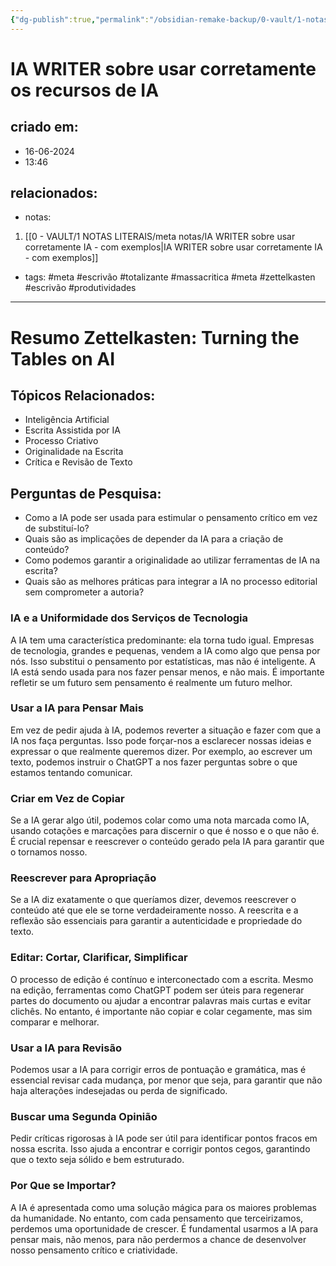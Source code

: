 ```yaml
---
{"dg-publish":true,"permalink":"/obsidian-remake-backup/0-vault/1-notas-literais/interesses-de-pesquisa/ia-writer-sobre-usar-corretamente-os-recursos-de-ia/","tags":["meta","escrivão","totalizante","massacritica","zettelkasten","produtividades"],"dgHomeLink":true,"dgShowLocalGraph":true,"dgShowFileTree":true,"dgEnableSearch":true,"noteIcon":""}
---
```


# IA WRITER sobre usar corretamente os recursos de IA

## criado em: 
- 16-06-2024
- 13:46
## relacionados:
- notas:
1. [[0 - VAULT/1 NOTAS LITERAIS/meta notas/IA WRITER sobre usar corretamente IA - com exemplos\|IA WRITER sobre usar corretamente IA - com exemplos]]
- tags: #meta #escrivão #totalizante #massacritica #meta #zettelkasten #escrivão #produtividades
---
# Resumo Zettelkasten: Turning the Tables on AI

## Tópicos Relacionados:
- Inteligência Artificial
- Escrita Assistida por IA
- Processo Criativo
- Originalidade na Escrita
- Crítica e Revisão de Texto

## Perguntas de Pesquisa:
- Como a IA pode ser usada para estimular o pensamento crítico em vez de substituí-lo?
- Quais são as implicações de depender da IA para a criação de conteúdo?
- Como podemos garantir a originalidade ao utilizar ferramentas de IA na escrita?
- Quais são as melhores práticas para integrar a IA no processo editorial sem comprometer a autoria?

### IA e a Uniformidade dos Serviços de Tecnologia
A IA tem uma característica predominante: ela torna tudo igual. Empresas de tecnologia, grandes e pequenas, vendem a IA como algo que pensa por nós. Isso substitui o pensamento por estatísticas, mas não é inteligente. A IA está sendo usada para nos fazer pensar menos, e não mais. É importante refletir se um futuro sem pensamento é realmente um futuro melhor.

### Usar a IA para Pensar Mais
Em vez de pedir ajuda à IA, podemos reverter a situação e fazer com que a IA nos faça perguntas. Isso pode forçar-nos a esclarecer nossas ideias e expressar o que realmente queremos dizer. Por exemplo, ao escrever um texto, podemos instruir o ChatGPT a nos fazer perguntas sobre o que estamos tentando comunicar.

### Criar em Vez de Copiar
Se a IA gerar algo útil, podemos colar como uma nota marcada como IA, usando cotações e marcações para discernir o que é nosso e o que não é. É crucial repensar e reescrever o conteúdo gerado pela IA para garantir que o tornamos nosso.

### Reescrever para Apropriação
Se a IA diz exatamente o que queríamos dizer, devemos reescrever o conteúdo até que ele se torne verdadeiramente nosso. A reescrita e a reflexão são essenciais para garantir a autenticidade e propriedade do texto.

### Editar: Cortar, Clarificar, Simplificar
O processo de edição é contínuo e interconectado com a escrita. Mesmo na edição, ferramentas como ChatGPT podem ser úteis para regenerar partes do documento ou ajudar a encontrar palavras mais curtas e evitar clichês. No entanto, é importante não copiar e colar cegamente, mas sim comparar e melhorar.

### Usar a IA para Revisão
Podemos usar a IA para corrigir erros de pontuação e gramática, mas é essencial revisar cada mudança, por menor que seja, para garantir que não haja alterações indesejadas ou perda de significado.

### Buscar uma Segunda Opinião
Pedir críticas rigorosas à IA pode ser útil para identificar pontos fracos em nossa escrita. Isso ajuda a encontrar e corrigir pontos cegos, garantindo que o texto seja sólido e bem estruturado.

### Por Que se Importar?
A IA é apresentada como uma solução mágica para os maiores problemas da humanidade. No entanto, com cada pensamento que terceirizamos, perdemos uma oportunidade de crescer. É fundamental usarmos a IA para pensar mais, não menos, para não perdermos a chance de desenvolver nosso pensamento crítico e criatividade.